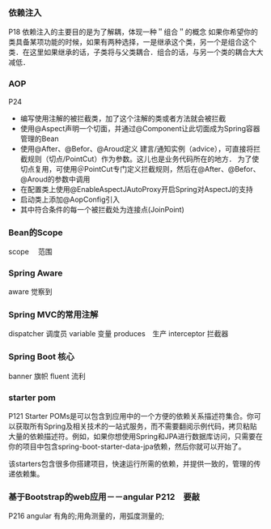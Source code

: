 ### 依赖注入
P18
依赖注入的主要目的是为了解耦，体现一种＂组合＂的概念
如果你希望你的类具备某项功能的时候，如果有两种选择，一是继承这个类，另一个是组合这个类．在这里如果继承的话，子类将与父类耦合．组合的话，与另一个类的耦合大大减低．

### AOP
P24

* 编写使用注解的被拦截类，加了这个注解的类或者方法就会被拦截
* 使用@Aspect声明一个切面，并通过@Component让此切面成为Spring容器管理的Bean
* 使用@After、@Befor、@Aroud定义 建言/通知实例（advice），可直接将拦截规则（切点/PointCut）作为参数。这儿也是业务代码所在的地方．
为了使切点复用，可使用＠PointCut专门定义拦截规则，然后在@After、@Befor、@Aroud的参数中调用
* 在配置类上使用@EnableAspectJAutoProxy开启Spring对AspectJ的支持
* 启动类上添加@AopConfig引入
* 其中符合条件的每一个被拦截处为连接点(JoinPoint)

### Bean的Scope
scope 　范围

### Spring Aware
aware  觉察到

### Spring MVC的常用注解
dispatcher 调度员
variable 变量
produces　生产
interceptor 拦截器

### Spring  Boot 核心
banner 旗帜
fluent 流利

### starter pom
P121
Starter POMs是可以包含到应用中的一个方便的依赖关系描述符集合。你可以获取所有Spring及相关技术的一站式服务，而不需要翻阅示例代码，拷贝粘贴大量的依赖描述符。例如，如果你想使用Spring和JPA进行数据库访问，只需要在你的项目中包含spring-boot-starter-data-jpa依赖，然后你就可以开始了。

该starters包含很多你搭建项目，快速运行所需的依赖，并提供一致的，管理的传递依赖集。

### 基于Bootstrap的web应用－－angular P212　要敲
P216
angular 有角的;用角测量的，用弧度测量的;
